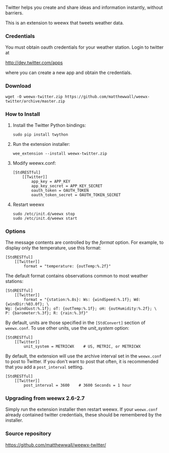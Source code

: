 Twitter helps you create and share ideas and information instantly, without barriers.

This is an extension to weewx that tweets weather data.

### Credentials

You must obtain oauth credentials for your weather station.  Login to twitter at

http://dev.twitter.com/apps

where you can create a new app and obtain the credentials.

### Download

    wget -O weewx-twitter.zip https://github.com/matthewwall/weewx-twitter/archive/master.zip

### How to Install

1.  Install the Twitter Python bindings:

    ```
    sudo pip install twython
    ```

2.  Run the extension installer:

    ```
    wee_extension --install weewx-twitter.zip
    ```

3.  Modify weewx.conf:

    ```
    [StdRESTful]
        [[Twitter]]
            app_key = APP_KEY
            app_key_secret = APP_KEY_SECRET
            oauth_token = OAUTH_TOKEN
            oauth_token_secret = OAUTH_TOKEN_SECRET
    ```

4.  Restart weewx

    ```
    sudo /etc/init.d/weewx stop
    sudo /etc/init.d/weewx start
    ```

### Options

The message contents are controlled by the _format_ option.  For example, to display only the temperature, use this format:

```
[StdRESTful]
    [[Twitter]]
        format = "temperature: {outTemp:%.2f}"
```

The default format contains observations common to most weather stations:

```
[StdRESTful]
    [[Twitter]]
        format = "{station:%.8s}: Ws: {windSpeed:%.1f}; Wd: {windDir:%03.0f}; \
Wg: {windGust:%.1f}; oT: {outTemp:%.1f}; oH: {outHumidity:%.2f}; \
P: {barometer:%.3f}; R: {rain:%.3f}"
```

By default, units are those specified in the `[StdConvert]` section of `weewx.conf`.  To use other units, use the _unit_system_ option:

```
[StdRESTful]
    [[Twitter]]
        unit_system = METRICWX    # US, METRIC, or METRICWX
```

By default, the extension will use the archive interval set in the `weewx.conf` to post to Twitter. If you don't want to post that often, it is recommended that you add a `post_interval` setting.

```
[StdRESTful]
    [[Twitter]]
        post_interval = 3600    # 3600 Seconds = 1 hour
```

### Upgrading from weewx 2.6-2.7

Simply run the extension installer then restart weewx.  If your `weewx.conf` already contained twitter credentials, these should be remembered by the installer.

### Source repository
https://github.com/matthewwall/weewx-twitter/
